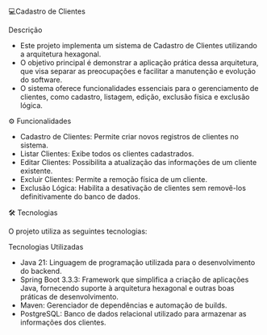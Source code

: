 💻Cadastro de Clientes

Descrição
- Este projeto implementa um sistema de Cadastro de Clientes utilizando a arquitetura hexagonal.
- O objetivo principal é demonstrar a aplicação prática dessa arquitetura, que visa separar as preocupações e facilitar a manutenção e evolução do software.
- O sistema oferece funcionalidades essenciais para o gerenciamento de clientes, como cadastro, listagem, edição, exclusão física e exclusão lógica.

⚙️ Funcionalidades

- Cadastro de Clientes: Permite criar novos registros de clientes no sistema.
- Listar Clientes: Exibe todos os clientes cadastrados.
- Editar Clientes: Possibilita a atualização das informações de um cliente existente.
- Excluir Clientes: Permite a remoção física de um cliente.
- Exclusão Lógica: Habilita a desativação de clientes sem removê-los definitivamente do banco de dados.



🛠 Tecnologias

O projeto utiliza as seguintes tecnologias:
 
Tecnologias Utilizadas
- Java 21: Linguagem de programação utilizada para o desenvolvimento do backend.
- Spring Boot 3.3.3: Framework que simplifica a criação de aplicações Java, fornecendo suporte à arquitetura hexagonal e outras boas práticas de desenvolvimento.
- Maven: Gerenciador de dependências e automação de builds.
- PostgreSQL: Banco de dados relacional utilizado para armazenar as informações dos clientes.
